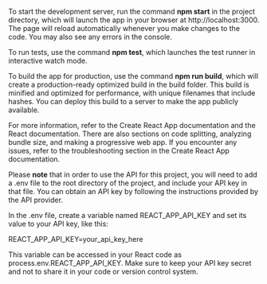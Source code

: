 To start the development server, run the command <b>npm start</b> in the project directory, which will launch the app in your browser at http://localhost:3000. The page will reload automatically whenever you make changes to the code. You may also see any errors in the console.

To run tests, use the command <b>npm test</b>, which launches the test runner in interactive watch mode.

To build the app for production, use the command <b>npm run build</b>, which will create a production-ready optimized build in the build folder. This build is minified and optimized for performance, with unique filenames that include hashes. You can deploy this build to a server to make the app publicly available.

For more information, refer to the Create React App documentation and the React documentation. There are also sections on code splitting, analyzing bundle size, and making a progressive web app. If you encounter any issues, refer to the troubleshooting section in the Create React App documentation.

Please <b>note</b> that in order to use the API for this project, you will need to add a .env file to the root directory of the project, and include your API key in that file. You can obtain an API key by following the instructions provided by the API provider.

In the .env file, create a variable named REACT_APP_API_KEY and set its value to your API key, like this:

REACT_APP_API_KEY=your_api_key_here

This variable can be accessed in your React code as process.env.REACT_APP_API_KEY. Make sure to keep your API key secret and not to share it in your code or version control system.
